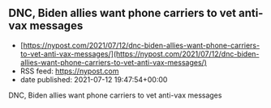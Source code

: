 ## DNC, Biden allies want phone carriers to vet anti-vax messages
 - [https://nypost.com/2021/07/12/dnc-biden-allies-want-phone-carriers-to-vet-anti-vax-messages/](https://nypost.com/2021/07/12/dnc-biden-allies-want-phone-carriers-to-vet-anti-vax-messages/)
 - RSS feed: https://nypost.com
 - date published: 2021-07-12 19:47:54+00:00

DNC, Biden allies want phone carriers to vet anti-vax messages


